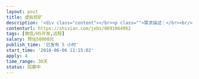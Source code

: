 ```yaml
---                
layout: post       
title: 虚拟挖矿           
description: '<div class="content"></br><p class="">需求描述：</br><br/>制作虚拟挖矿整站H5，包含前端呈现及后台管理。后台管理主要是用户管理和内容管理。</br><br/>具体需求可加微信索取原型。</br><br/>参考项目：</br><br/><a href="http://www.cbt-coin2.com/Home/Index/news/" rel="nofollow" target="_blank">http://www.cbt-coin2.com/Home/Index/news/</a></br><br/>人才需求：</br><br/>熟练掌握前端开发，熟悉后端开源模块的使用。</br></p></br></div>'     
contenturl: https://shixian.com/jobs/0891064962      
tags: [微信/H5开发,远程]            
salary: 预估50000元          
publish_time: '已发布 5 小时'         
start_time: '2018-06-06 11:15:02'           
apply: 4                   
time_range: 30天              
status: 招募中                  
---                 
```

